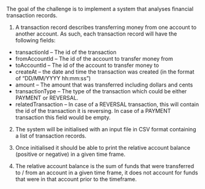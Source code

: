 The goal of the challenge is to implement a system that analyses financial transaction
records.

1. A transaction record describes transferring money from one account to another
account. As such, each transaction record will have the following fields:
  * transactionId – The id of the transaction
  * fromAccountId – The id of the account to transfer money from
  * toAccountId – The id of the account to transfer money to
  * createAt – the date and time the transaction was created (in the format of
  “DD/MM/YYYY hh:mm:ss”)
  * amount – The amount that was transferred including dollars and cents
  * transactionType – The type of the transaction which could be either PAYMENT
  or REVERSAL.
  * relatedTransaction – In case of a REVERSAL transaction, this will contain the
  id of the transaction it is reversing. In case of a PAYMENT transaction this field
  would be empty.

2. The system will be initialised with an input file in CSV format containing a list of
transaction records.

3. Once initialised it should be able to print the relative account balance (positive or
negative) in a given time frame.

4. The relative account balance is the sum of funds that were transferred to / from an
account in a given time frame, it does not account for funds that were in that account
prior to the timeframe.
